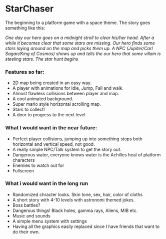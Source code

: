 StarChaser
==========

The beginning to a platform game with a space theme. The story goes something like this:

*One day our hero goes on a midnight stroll to clear his/her head. After a while it becomes clear that some stars are missing. Our hero finds some stars laying around on the map and picks them up. A NPC (Jupiter/Carl Sagan/King of Cosmos) shows up and tells the our hero that some villain is steeling stars. The star hunt begins*


### Features so far:
* 2D map being created in an easy way.
* A player with animations for Idle, Jump, Fall and walk.
* Almost flawless collisions between player and map.
* A cool animated background.
* Super mario style horizontal scrolling map.
* Stars to collect!
* A door to progress to the next level

### What I would want in the near future:
* Perfect player collisions, jumping up into something stops both horizontal and vertical speed, not good.
* A really simple NPC/Talk system to get the story out.
* Dangerous water, everyone knows water is the Achilles heal of platform characters
* Enemies to watch out for
* Fullscreen

### What i would want in the long run
* Randomized chracter looks. Skin tone, sex, hair, color of cloths
* A short story with 4-10 levels with astronomi themed jokes.
* Boss battles?
* Dangerous things! Black holes, gamma rays, Aliens, MIB etc.
* Music and sounds
* A simple menu system with settings
* Having all the graphics easily replaced since I have friends that want to do their own.
